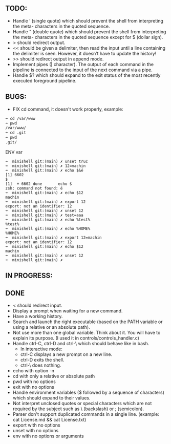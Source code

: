 ## TODO:
* Handle ’ (single quote) which should prevent the shell from interpreting the meta-
characters in the quoted sequence.
* Handle " (double quote) which should prevent the shell from interpreting the meta-
characters in the quoted sequence except for $ (dollar sign).
* \> should redirect output.
* << should be given a delimiter, then read the input until a line containing the
delimiter is seen. However, it doesn’t have to update the history!
* \>> should redirect output in append mode.
* Implement pipes (| character). The output of each command in the pipeline is
connected to the input of the next command via a pipe.
* Handle $? which should expand to the exit status of the most recently executed
foreground pipeline.

## BUGS:
* FIX cd command, it doesn't work properly, example:
```bash
➜ cd /var/www
➜ pwd
/var/www/
➜ cd .git
➜ pwd
.git/
```

ENV var
```
➜  minishell git:(main) ✗ unset truc
➜  minishell git:(main) ✗ 12=machin
➜  minishell git:(main) ✗ echo $&é
[1] 6602
$
[1]  + 6602 done       echo $
zsh: command not found: é
➜  minishell git:(main) ✗ echo $12
machin
➜  minishell git:(main) ✗ export 12
export: not an identifier: 12
➜  minishell git:(main) ✗ unset 12
➜  minishell git:(main) ✗ test=aaa
➜  minishell git:(main) ✗ echo %test%
%test%
➜  minishell git:(main) ✗ echo %HOME%
%HOME%
➜  minishell git:(main) ✗ export 12=machin
export: not an identifier: 12
➜  minishell git:(main) ✗ echo $12
machin
➜  minishell git:(main) ✗ unset 12
➜  minishell git:(main) ✗ 

```


## IN PROGRESS:


## DONE
* < should redirect input.
* Display a prompt when waiting for a new command.
* Have a working history.
* Search and launch the right executable (based on the PATH variable or using a
relative or an absolute path).
* Not use more than one global variable. Think about it. You will have to explain
its purpose. (I used it in controls/controls_handler.c)
* Handle ctrl-C, ctrl-D and ctrl-\ which should behave like in bash.
  * In interactive mode:
  * ctrl-C displays a new prompt on a new line.
  * ctrl-D exits the shell.
  * ctrl-\ does nothing.
* echo with option -n
* cd with only a relative or absolute path
* pwd with no options
* exit with no options
* Handle environment variables ($ followed by a sequence of characters) which
    should expand to their values.
* Not interpret unclosed quotes or special characters which are not required by the
  subject such as \ (backslash) or ; (semicolon).
* Parser don't support duplicated commands in a single line. (example: cat License.md && cat License.txt)
* export with no options
* unset with no options
* env with no options or arguments